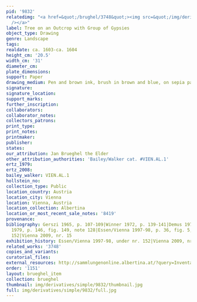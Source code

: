 ```yaml
---
pid: '9832'
relatedimg: "<a href=&quot;/brughel/3748&quot;><img src=&quot;/img/derivatives/simple/3748/thumbnail.jpg&quot;
  /></a>"
label: Tree on an Outcrop with Group of Gypsies
object_type: Drawing
genre: Landscape
tags: 
realdate: ca. 1603-ca. 1604
height_cm: '20.5'
width_cm: '31'
diameter_cm: 
plate_dimensions: 
support: Paper
drawing_medium: Pen and brown ink, brush in brown and blue, on sepia paper
signature: 
signature_location: 
support_marks: 
further_inscription: 
collaborators: 
collaborator_notes: 
collectors_patrons: 
print_type: 
print_notes: 
printmaker: 
publisher: 
states: 
our_attribution: Jan Brueghel the Elder
other_attribution_authorities: 'Bailey/Walker cat. #VIEN.AL.1'
ertz_1979: 
ertz_2008: 
bailey_walker: VIEN.AL.1
hollstein_no: 
collection_type: Public
location_country: Austria
location_city: Vienna
location: Vienna, Austria
location_collection: Albertina
location_or_most_recent_sale_notes: '8419'
provenance: 
bibliography: Gerszi 1965, p. 107-109|Winner 1972, p. 139-141|Demus 1973, nr. 4|Ertz
  1979, p. 146, fig. 149, note 128|Essen/Vienna 1997-98, p. 36, fig. 5, p. 438, nr.
  152|Vienna 2009, nr. 15
exhibition_history: Essen/Vienna 1997-98, under nr. 152|Vienna 2009, nr. 15
related_works: '3748'
copies_and_variants: 
curatorial_files: 
external_resources: http://sammlungenonline.albertina.at/?query=Inventarnummer%3D%5B8419%5D&showtype=record
order: '1151'
layout: brueghel_item
collection: brueghel
thumbnail: img/derivatives/simple/9832/thumbnail.jpg
full: img/derivatives/simple/9832/full.jpg
---
```


